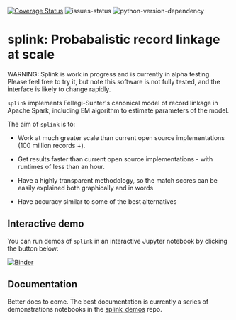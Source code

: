 [![Coverage Status](https://coveralls.io/repos/github/moj-analytical-services/splink/badge.svg?branch=dev)](https://coveralls.io/github/moj-analytical-services/splink?branch=dev)
![issues-status](https://img.shields.io/github/issues-raw/moj-analytical-services/splink)
![python-version-dependency](https://img.shields.io/badge/python-%3E%3D3.6-blue)


# splink: Probabalistic record linkage at scale

WARNING:  Splink is work in progress and is currently in alpha testing.  Please feel free to try it, but note this software is not fully tested, and the interface is likely to change rapidly.

`splink` implements Fellegi-Sunter's canonical model of record linkage in Apache Spark, including EM algorithm to estimate parameters of the model.

The aim of `splink` is to:

- Work at much greater scale than current open source implementations (100 million records +).

- Get results faster than current open source implementations - with runtimes of less than an hour.

- Have a highly transparent methodology, so the match scores can be easily explained both graphically and in words

- Have accuracy similar to some of the best alternatives

## Interactive demo

You can run demos of `splink` in an interactive Jupyter notebook by clicking the button below:

[![Binder](https://mybinder.org/badge.svg)](https://mybinder.org/v2/gh/moj-analytical-services/splink_demos/master?urlpath=lab/tree/index.ipynb)

## Documentation

Better docs to come. The best documentation is currently a series of demonstrations notebooks in the [splink_demos](https://github.com/moj-analytical-services/splink_demos) repo.

